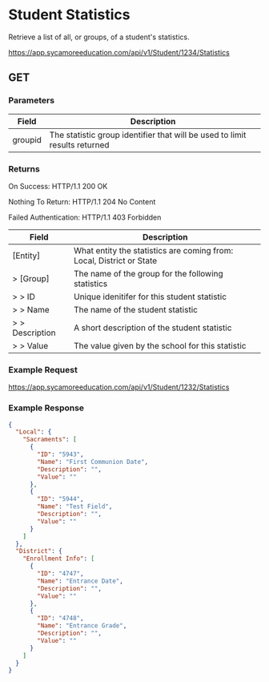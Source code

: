 # Student Statistics

Retrieve a list of all, or groups, of a student's statistics.

https://app.sycamoreeducation.com/api/v1/Student/1234/Statistics

## GET

### Parameters

| Field | Description |
|-------|-------------|
| groupid | The statistic group identifier that will be used to limit results returned  |

### Returns

On Success: HTTP/1.1 200 OK

Nothing To Return: HTTP/1.1 204 No Content

Failed Authentication:  HTTP/1.1 403 Forbidden

| Field      | Description |
|------------|-------------|
| [Entity] | What entity the statistics are coming from: Local, District or State | 
| > [Group] | The name of the group for the following statistics |
| > > ID      | Unique idenitifer for this student statistic         |
| > > Name         | The name of the student statistic         |
| > > Description | A short description of the student statistic         |
| > > Value | The value given by the school for this statistic |

### Example Request

https://app.sycamoreeducation.com/api/v1/Student/1232/Statistics

### Example Response
```json
{
  "Local": {
    "Sacraments": [
      {
        "ID": "5943",
        "Name": "First Communion Date",
        "Description": "",
        "Value": ""
      },
      {
        "ID": "5944",
        "Name": "Test Field",
        "Description": "",
        "Value": ""
      }
    ]
  },
  "District": {
    "Enrollment Info": [
      {
        "ID": "4747",
        "Name": "Entrance Date",
        "Description": "",
        "Value": ""
      },
      {
        "ID": "4748",
        "Name": "Entrance Grade",
        "Description": "",
        "Value": ""
      }
    ]
  }
}
```
